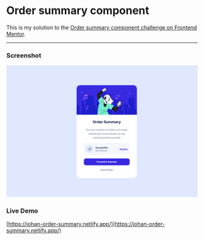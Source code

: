 # Order summary component

This is my solution to the [Order summary component challenge on Frontend Mentor](https://www.frontendmentor.io/challenges/order-summary-component-QlPmajDUj).

<hr />

### Screenshot

![](./images/screenshot.png)

### Live Demo

[https://johan-order-summary.netlify.app/](https://johan-order-summary.netlify.app/)
